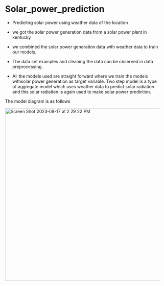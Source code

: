 # Solar_power_prediction

- Predicitng solar power using weather data of the location

- we got the solar power generation data from a solar power plant in kentucky
- we combined the solar power generation data with weather data to train our models.

- The data set examples and cleaning the data can be observed in data preprocessing.

- All the models used are straight forward where we train the models withsolar power generation as target variable. Two step model is a type of aggregate model which uses weather data to predict solar radiation and this solar radiation is again used to make solar power prediction.

The model diagram is as follows

<img width="564" alt="Screen Shot 2023-08-17 at 2 29 22 PM" src="https://github.com/Vamsipops/Solar_power_prediction/assets/89427467/635e9ef7-e409-4d25-98da-e0274e1e6d0a">
